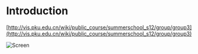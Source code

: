 # Introduction

[http://vis.pku.edu.cn/wiki/public_course/summerschool_s12/group/group3](http://vis.pku.edu.cn/wiki/public_course/summerschool_s12/group/group3)

![Screen](https://raw.github.com/dreampuf/PKU_VIS_SummerSchool12/master/screen.png)
